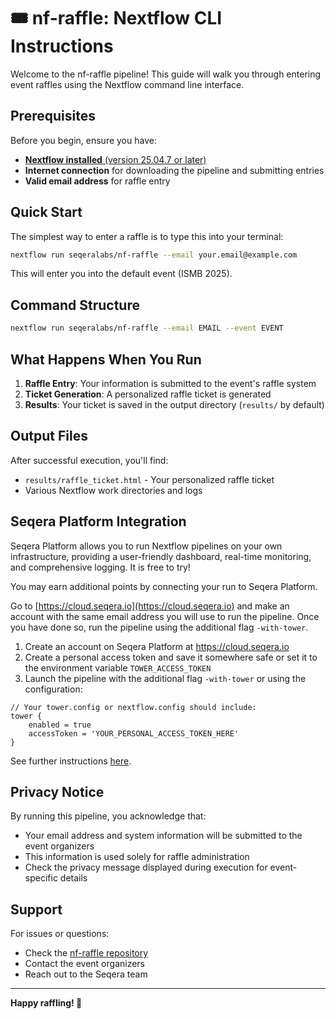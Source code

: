 # 🎟️ nf-raffle: Nextflow CLI Instructions

Welcome to the nf-raffle pipeline! This guide will walk you through entering event raffles using the Nextflow command line interface.

## Prerequisites

Before you begin, ensure you have:

- [**Nextflow installed** (version 25.04.7 or later)](https://www.nextflow.io/docs/latest/install.html#installation)
- **Internet connection** for downloading the pipeline and submitting entries
- **Valid email address** for raffle entry

## Quick Start

The simplest way to enter a raffle is to type this into your terminal:

```bash
nextflow run seqeralabs/nf-raffle --email your.email@example.com
```

This will enter you into the default event (ISMB 2025).

## Command Structure

```bash
nextflow run seqeralabs/nf-raffle --email EMAIL --event EVENT
```

## What Happens When You Run

1. **Raffle Entry**: Your information is submitted to the event's raffle system
2. **Ticket Generation**: A personalized raffle ticket is generated
3. **Results**: Your ticket is saved in the output directory (`results/` by default)

## Output Files

After successful execution, you'll find:

- `results/raffle_ticket.html` - Your personalized raffle ticket
- Various Nextflow work directories and logs

## Seqera Platform Integration

Seqera Platform allows you to run Nextflow pipelines on your own infrastructure, providing a user-friendly dashboard, real-time monitoring, and comprehensive logging. It is free to try!

You may earn additional points by connecting your run to Seqera Platform.

Go to [https://cloud.seqera.io](https://cloud.seqera.io) and make an account with the same email address you will use to run the pipeline. Once you have done so, run the pipeline using the additional flag `-with-tower`.

1. Create an account on Seqera Platform at <https://cloud.seqera.io>
2. Create a personal access token and save it somewhere safe or set it to the environment variable `TOWER_ACCESS_TOKEN`
3. Launch the pipeline with the additional flag `-with-tower` or using the configuration:

```nextflow
// Your tower.config or nextflow.config should include:
tower {
    enabled = true
    accessToken = 'YOUR_PERSONAL_ACCESS_TOKEN_HERE'
}
```

See further instructions [here](https://docs.seqera.io/platform-cloud/getting-started/deployment-options#nextflow--with-tower).

## Privacy Notice

By running this pipeline, you acknowledge that:

- Your email address and system information will be submitted to the event organizers
- This information is used solely for raffle administration
- Check the privacy message displayed during execution for event-specific details

## Support

For issues or questions:

- Check the [nf-raffle repository](https://github.com/seqeralabs/nf-raffle)
- Contact the event organizers
- Reach out to the Seqera team

---

**Happy raffling! 🎊**
